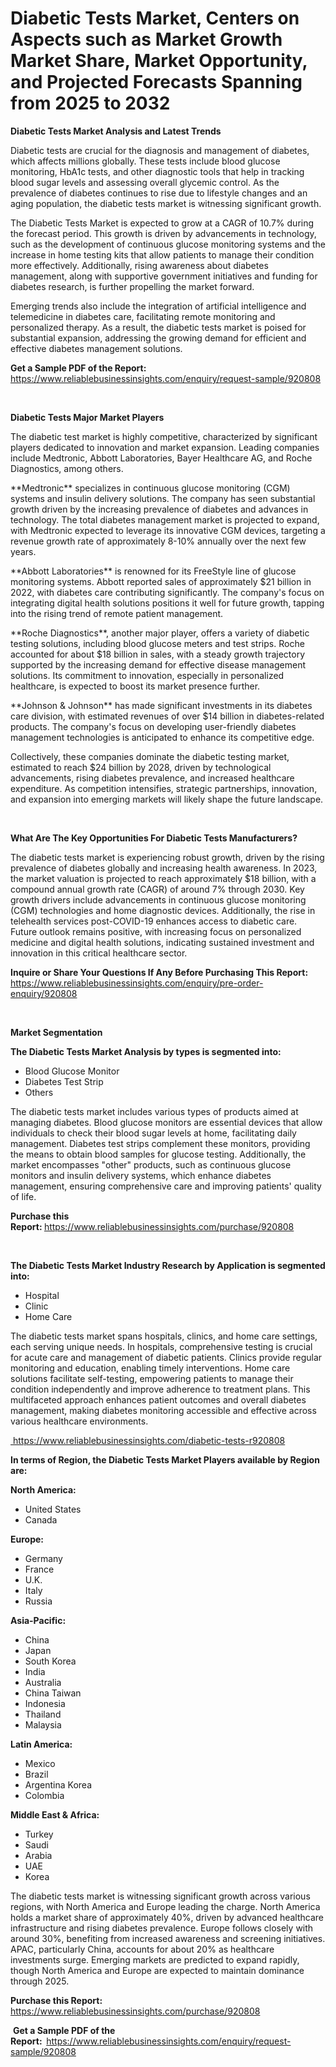<p><h1>Diabetic Tests Market, Centers on Aspects such as Market Growth Market Share, Market Opportunity, and Projected Forecasts Spanning from 2025 to 2032</h1></p><p><strong>Diabetic Tests Market Analysis and Latest Trends</strong></p>
<p><p>Diabetic tests are crucial for the diagnosis and management of diabetes, which affects millions globally. These tests include blood glucose monitoring, HbA1c tests, and other diagnostic tools that help in tracking blood sugar levels and assessing overall glycemic control. As the prevalence of diabetes continues to rise due to lifestyle changes and an aging population, the diabetic tests market is witnessing significant growth.</p><p>The Diabetic Tests Market is expected to grow at a CAGR of 10.7% during the forecast period. This growth is driven by advancements in technology, such as the development of continuous glucose monitoring systems and the increase in home testing kits that allow patients to manage their condition more effectively. Additionally, rising awareness about diabetes management, along with supportive government initiatives and funding for diabetes research, is further propelling the market forward.</p><p>Emerging trends also include the integration of artificial intelligence and telemedicine in diabetes care, facilitating remote monitoring and personalized therapy. As a result, the diabetic tests market is poised for substantial expansion, addressing the growing demand for efficient and effective diabetes management solutions.</p></p>
<p><strong>Get a Sample PDF of the Report:&nbsp;</strong> <a href="https://www.reliablebusinessinsights.com/enquiry/request-sample/920808?utm_campaign=2268&utm_medium=2&utm_source=Github&utm_content=ia&utm_term=17042025&utm_id=diabetic-tests">https://www.reliablebusinessinsights.com/enquiry/request-sample/920808</a></p>
<p>&nbsp;</p>
<p><strong>Diabetic Tests Major Market Players</strong></p>
<p><p>The diabetic test market is highly competitive, characterized by significant players dedicated to innovation and market expansion. Leading companies include Medtronic, Abbott Laboratories, Bayer Healthcare AG, and Roche Diagnostics, among others.</p><p>**Medtronic** specializes in continuous glucose monitoring (CGM) systems and insulin delivery solutions. The company has seen substantial growth driven by the increasing prevalence of diabetes and advances in technology. The total diabetes management market is projected to expand, with Medtronic expected to leverage its innovative CGM devices, targeting a revenue growth rate of approximately 8-10% annually over the next few years.</p><p>**Abbott Laboratories** is renowned for its FreeStyle line of glucose monitoring systems. Abbott reported sales of approximately $21 billion in 2022, with diabetes care contributing significantly. The company's focus on integrating digital health solutions positions it well for future growth, tapping into the rising trend of remote patient management.</p><p>**Roche Diagnostics**, another major player, offers a variety of diabetic testing solutions, including blood glucose meters and test strips. Roche accounted for about $18 billion in sales, with a steady growth trajectory supported by the increasing demand for effective disease management solutions. Its commitment to innovation, especially in personalized healthcare, is expected to boost its market presence further.</p><p>**Johnson & Johnson** has made significant investments in its diabetes care division, with estimated revenues of over $14 billion in diabetes-related products. The company's focus on developing user-friendly diabetes management technologies is anticipated to enhance its competitive edge.</p><p>Collectively, these companies dominate the diabetic testing market, estimated to reach $24 billion by 2028, driven by technological advancements, rising diabetes prevalence, and increased healthcare expenditure. As competition intensifies, strategic partnerships, innovation, and expansion into emerging markets will likely shape the future landscape.</p></p>
<p>&nbsp;</p>
<p><strong>What Are The Key Opportunities For Diabetic Tests Manufacturers?</strong></p>
<p><p>The diabetic tests market is experiencing robust growth, driven by the rising prevalence of diabetes globally and increasing health awareness. In 2023, the market valuation is projected to reach approximately $18 billion, with a compound annual growth rate (CAGR) of around 7% through 2030. Key growth drivers include advancements in continuous glucose monitoring (CGM) technologies and home diagnostic devices. Additionally, the rise in telehealth services post-COVID-19 enhances access to diabetic care. Future outlook remains positive, with increasing focus on personalized medicine and digital health solutions, indicating sustained investment and innovation in this critical healthcare sector.</p></p>
<p><strong>Inquire or Share Your Questions If Any Before Purchasing This Report:</strong> <a href="https://www.reliablebusinessinsights.com/enquiry/pre-order-enquiry/920808?utm_campaign=2268&utm_medium=2&utm_source=Github&utm_content=ia&utm_term=17042025&utm_id=diabetic-tests">https://www.reliablebusinessinsights.com/enquiry/pre-order-enquiry/920808</a></p>
<p>&nbsp;</p>
<p><strong>Market Segmentation</strong></p>
<p><strong>The Diabetic Tests Market Analysis by types is segmented into:</strong></p>
<p><ul><li>Blood Glucose Monitor</li><li>Diabetes Test Strip</li><li>Others</li></ul></p>
<p><p>The diabetic tests market includes various types of products aimed at managing diabetes. Blood glucose monitors are essential devices that allow individuals to check their blood sugar levels at home, facilitating daily management. Diabetes test strips complement these monitors, providing the means to obtain blood samples for glucose testing. Additionally, the market encompasses "other" products, such as continuous glucose monitors and insulin delivery systems, which enhance diabetes management, ensuring comprehensive care and improving patients' quality of life.</p></p>
<p><strong>Purchase this Report:&nbsp;</strong><a href="https://www.reliablebusinessinsights.com/purchase/920808?utm_campaign=2268&utm_medium=2&utm_source=Github&utm_content=ia&utm_term=17042025&utm_id=diabetic-tests">https://www.reliablebusinessinsights.com/purchase/920808</a></p>
<p>&nbsp;</p>
<p><strong>The Diabetic Tests Market Industry Research by Application is segmented into:</strong></p>
<p><ul><li>Hospital</li><li>Clinic</li><li>Home Care</li></ul></p>
<p><p>The diabetic tests market spans hospitals, clinics, and home care settings, each serving unique needs. In hospitals, comprehensive testing is crucial for acute care and management of diabetic patients. Clinics provide regular monitoring and education, enabling timely interventions. Home care solutions facilitate self-testing, empowering patients to manage their condition independently and improve adherence to treatment plans. This multifaceted approach enhances patient outcomes and overall diabetes management, making diabetes monitoring accessible and effective across various healthcare environments.</p></p>
<p><a href="https://www.reliablebusinessinsights.com/diabetic-tests-r920808?utm_campaign=2268&utm_medium=2&utm_source=Github&utm_content=ia&utm_term=17042025&utm_id=diabetic-tests">&nbsp;https://www.reliablebusinessinsights.com/diabetic-tests-r920808</a></p>
<p><strong>In terms of Region, the Diabetic Tests Market Players available by Region are:</strong></p>
<p>
    <p> <strong> North America: </strong>
        <ul>
            <li>United States</li>
            <li>Canada</li>
        </ul>
        </p> 
    <p> <strong> Europe: </strong>
        <ul>
            <li>Germany</li>
            <li>France</li>
            <li>U.K.</li>
            <li>Italy</li>
            <li>Russia</li>
        </ul>
        </p> 
    <p> <strong> Asia-Pacific: </strong>
        <ul>
            <li>China</li>
            <li>Japan</li>
            <li>South Korea</li>
            <li>India</li>
            <li>Australia</li>
            <li>China Taiwan</li>
            <li>Indonesia</li>
            <li>Thailand</li>
            <li>Malaysia</li>
        </ul>
        </p> 
    <p> <strong> Latin America: </strong>
        <ul>
            <li>Mexico</li>
            <li>Brazil</li>
            <li>Argentina Korea</li>
            <li>Colombia</li>
        </ul>
        </p> 
    <p> <strong> Middle East & Africa: </strong>
        <ul>
            <li>Turkey</li>
            <li>Saudi</li>
            <li>Arabia</li>
            <li>UAE</li>
            <li>Korea</li>
        </ul>
    </p>
    </p>
<p><p>The diabetic tests market is witnessing significant growth across various regions, with North America and Europe leading the charge. North America holds a market share of approximately 40%, driven by advanced healthcare infrastructure and rising diabetes prevalence. Europe follows closely with around 30%, benefiting from increased awareness and screening initiatives. APAC, particularly China, accounts for about 20% as healthcare investments surge. Emerging markets are predicted to expand rapidly, though North America and Europe are expected to maintain dominance through 2025.</p></p>
<p><strong>Purchase this Report: </strong><a href="https://www.reliablebusinessinsights.com/purchase/920808?utm_campaign=2268&utm_medium=2&utm_source=Github&utm_content=ia&utm_term=17042025&utm_id=diabetic-tests">https://www.reliablebusinessinsights.com/purchase/920808</a></p>
<p>&nbsp;<strong>Get a Sample PDF of the Report:&nbsp;&nbsp;</strong><a href="https://www.reliablebusinessinsights.com/enquiry/request-sample/920808?utm_campaign=2268&utm_medium=2&utm_source=Github&utm_content=ia&utm_term=17042025&utm_id=diabetic-tests">https://www.reliablebusinessinsights.com/enquiry/request-sample/920808</a></p>
<p><strong></strong></p>
<p><p></p><p></p><p></p></p>